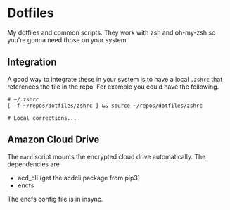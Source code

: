 
# Dotfiles

My dotfiles and common scripts. They work with zsh and oh-my-zsh so you're gonna
need those on your system.

## Integration

A good way to integrate these in your system is to have a local `.zshrc` that 
references the file in the repo. For example you could have the following.

```
# ~/.zshrc
[ -f ~/repos/dotfiles/zshrc ] && source ~/repos/dotfiles/zshrc

# Local corrections...
```

## Amazon Cloud Drive

The `macd` script mounts the encrypted cloud drive automatically. The
dependencies are

- acd_cli (get the acdcli package from pip3)
- encfs

The encfs config file is in insync.
